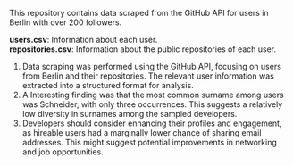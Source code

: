 This repository contains data scraped from the GitHub API for users in Berlin with over 200 followers.

**users.csv**: Information about each user.<br>
**repositories.csv**: Information about the public repositories of each user.


1) Data scraping was performed using the GitHub API, focusing on users from Berlin and their repositories. The relevant user information was extracted into a structured format for analysis.
2) A Interesting finding was that the most common surname among users was Schneider, with only three occurrences. This suggests a relatively low diversity in surnames among the sampled developers.
3) Developers should consider enhancing their profiles and engagement, as hireable users had a marginally lower chance of sharing email addresses. This might suggest potential improvements in networking and job opportunities.
